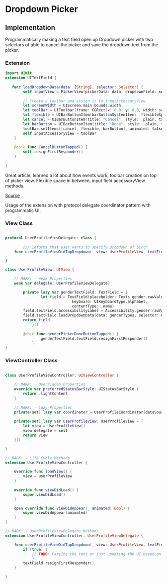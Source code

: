 # Dropdown Picker


## Implementation


Programmatically making a text field open up Dropdown picker with two selectors of able to cancel the picker and save the dropdown text from the picker.

### Extension
```swift
import UIKit
extension UITextField {
    
   func loadDropdownData(data: [String], selector: Selector) {
        self.inputView = PickerView(pickerData: data, dropdownField: self)
        
        // Create a toolbar and assign it to inputAccessoryView
        let screenWidth = UIScreen.main.bounds.width
        let toolBar = UIToolbar(frame: CGRect(x: 0.0, y: 0.0, width: screenWidth, height: 44.0))
        let flexible = UIBarButtonItem(barButtonSystemItem: .flexibleSpace, target: nil, action: nil)
        let cancel = UIBarButtonItem(title: "Cancel", style: .plain, target: nil, action: #selector(CancelButtonTapped))
        let barButton = UIBarButtonItem(title: "Done", style: .plain, target: target, action: selector)
        toolBar.setItems([cancel, flexible, barButton], animated: false)
        self.inputAccessoryView = toolBar
    }
    
    @objc func CancelButtonTapped() {
        self.resignFirstResponder()
    }
    
}
```

Great article, learned a lot about how events work, toolbar creation on top of picker view. Flexible space in between, input field accessoryView methods.

[Source](https://www.credera.com/blog/custom-application-development/creating-a-dropdown-field-in-swift-for-ios/)


Usage of the extension with protocol delegate coordinator pattern with programmatic UI.

### View Class
```swift

protocol UserProfileViewDelegate: class { 
		
		/// Informs that user wants to specify Dropdown of birth
    func userProfileViewDidTapDropdown(_ view: UserProfileView, textField: UITextField)

}

class UserProfileView: UIView {

    // MARK: - Weak Properties
    weak var delegate: UserProfileViewDelegate?

		private lazy var genderTextField: TextField = {
		        let field = TextField(placeholder: Texts.gender.rawValue,
                              keyboard: UIKeyboardType.alphabet,
                              contentType: .name)
        field.textField.accessibilityLabel = Accessibility.gender.rawValue.localized
        field.textField.loadDropdownData(data: genderTypes, selector: #selector(genderPickerDoneButtonTapped))
        return field
		    }()
		
		@objc func genderPickerDoneButtonTapped() {
		        genderTextField.textField.resignFirstResponder()
		    }
}
```



### ViewController Class
```swift

class UserProfileViewController: UIViewController {
    
    // MARK: - Overridden Properties
    override var preferredStatusBarStyle: UIStatusBarStyle {
        return .lightContent
    }
    
    // MARK: - Lazy Properties
    private(set) lazy var coordinator = UserProfileCoordinator(dataSource: userProfileView.content)
    
    private(set) lazy var userProfileView: UserProfileView = {
        let view = UserProfileView()
        view.delegate = self
        return view
    }()

}

// MARK: - Life Cycle Methods
extension UserProfileViewController {

    override func loadView() {
        view = userProfileView
    }
    
    override func viewDidLoad() {
        super.viewDidLoad()
    }

    open override func viewDidAppear(_ animated: Bool) {
        super.viewDidAppear(animated)
    }
}

// MARK: - UserProfileViewDelegate Methods
extension UserProfileViewController: UserProfileViewDelegate {

    func userProfileViewDidTapDropdown(_ view: UserProfileView, textField: UITextField) {
        if (true) {
	        // TODO: Parsing the text or just updating the UI based on the selected input from the dropdown list.
		    } 
        textField.resignFirstResponder()
    }

}
```